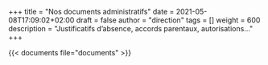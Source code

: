 +++
title       = "Nos documents administratifs"
date        = 2021-05-08T17:09:02+02:00
draft       = false
author      = "direction"
tags        = []
weight      = 600
description = "Justificatifs d’absence, accords parentaux, autorisations..."
+++

{{< documents file="documents" >}}
